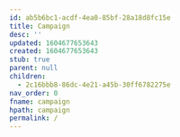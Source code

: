 ```yaml
---
id: ab5b6bc1-acdf-4ea0-85bf-28a18d8fc15e
title: Campaign
desc: ''
updated: 1604677653643
created: 1604677653643
stub: true
parent: null
children:
  - 2c16bbb8-86dc-4e21-a45b-30ff6782275e
nav_order: 0
fname: campaign
hpath: campaign
permalink: /
---
```



